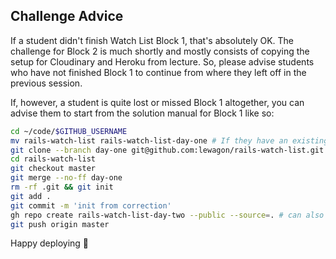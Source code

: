 ## Challenge Advice

If a student didn't finish Watch List Block 1, that's absolutely OK. The challenge for Block 2 is much shortly and mostly consists of copying the setup for Cloudinary and Heroku from lecture. So, please advise students who have not finished Block 1 to continue from where they left off in the previous session.

If, however, a student is quite lost or missed Block 1 altogether, you can advise them to start from the solution manual for Block 1 like so:

```bash
cd ~/code/$GITHUB_USERNAME
mv rails-watch-list rails-watch-list-day-one # If they have an existing repo
git clone --branch day-one git@github.com:lewagon/rails-watch-list.git
cd rails-watch-list
git checkout master
git merge --no-ff day-one
rm -rf .git && git init
git add .
git commit -m 'init from correction'
gh repo create rails-watch-list-day-two --public --source=. # can also name rails-watch-list if they haven't already created this repo
git push origin master
```

Happy deploying 🚀
